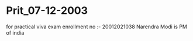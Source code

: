 # Prit_07-12-2003
for practical viva exam
enrollment no :- 20012021038
Narendra Modi is PM of india
